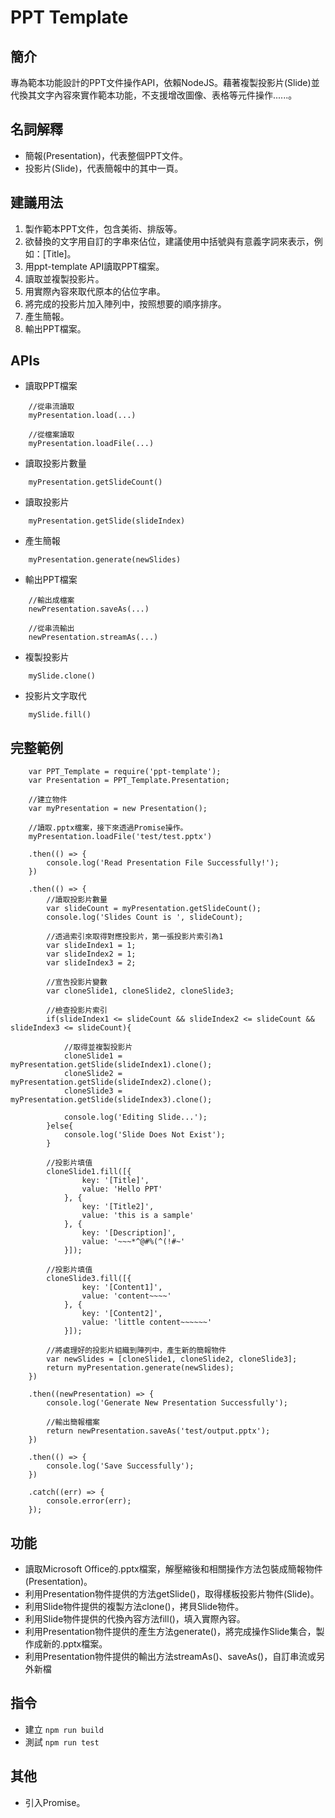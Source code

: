 # PPT Template

## 簡介
專為範本功能設計的PPT文件操作API，依賴NodeJS。藉著複製投影片(Slide)並代換其文字內容來實作範本功能，不支援增改圖像、表格等元件操作......。

## 名詞解釋
- 簡報(Presentation)，代表整個PPT文件。
- 投影片(Slide)，代表簡報中的其中一頁。

## 建議用法
1. 製作範本PPT文件，包含美術、排版等。
2. 欲替換的文字用自訂的字串來佔位，建議使用中括號與有意義字詞來表示，例如：[Title]。
3. 用ppt-template API讀取PPT檔案。
4. 讀取並複製投影片。
5. 用實際內容來取代原本的佔位字串。
6. 將完成的投影片加入陣列中，按照想要的順序排序。
7. 產生簡報。
8. 輸出PPT檔案。

## APIs

- 讀取PPT檔案
```
    //從串流讀取
    myPresentation.load(...)

    //從檔案讀取
    myPresentation.loadFile(...)
```

- 讀取投影片數量
```
    myPresentation.getSlideCount()
```

- 讀取投影片
```
    myPresentation.getSlide(slideIndex)
```

- 產生簡報
```
    myPresentation.generate(newSlides)
```

- 輸出PPT檔案
```
    //輸出成檔案
    newPresentation.saveAs(...)
        
    //從串流輸出
    newPresentation.streamAs(...)
```

- 複製投影片
```
    mySlide.clone()
```

- 投影片文字取代
```
    mySlide.fill()
```


## 完整範例
```
    var PPT_Template = require('ppt-template');
    var Presentation = PPT_Template.Presentation;

    //建立物件
    var myPresentation = new Presentation();

    //讀取.pptx檔案，接下來透過Promise操作。
    myPresentation.loadFile('test/test.pptx')

    .then(() => {
        console.log('Read Presentation File Successfully!');
    })

    .then(() => {
        //讀取投影片數量
        var slideCount = myPresentation.getSlideCount();
        console.log('Slides Count is ', slideCount);

        //透過索引來取得對應投影片，第一張投影片索引為1
        var slideIndex1 = 1;
        var slideIndex2 = 1;
        var slideIndex3 = 2;

        //宣告投影片變數
        var cloneSlide1, cloneSlide2, cloneSlide3;

        //檢查投影片索引
        if(slideIndex1 <= slideCount && slideIndex2 <= slideCount && slideIndex3 <= slideCount){
            
            //取得並複製投影片
            cloneSlide1 = myPresentation.getSlide(slideIndex1).clone();
            cloneSlide2 = myPresentation.getSlide(slideIndex2).clone();
            cloneSlide3 = myPresentation.getSlide(slideIndex3).clone();

            console.log('Editing Slide...');
        }else{
            console.log('Slide Does Not Exist');
        }

        //投影片填值
        cloneSlide1.fill([{
                key: '[Title]',
                value: 'Hello PPT'
            }, {
                key: '[Title2]',
                value: 'this is a sample'
            }, {
                key: '[Description]',
                value: '~~~*^@#%(^(!#~'
            }]);

        //投影片填值
        cloneSlide3.fill([{
                key: '[Content1]',
                value: 'content~~~~'
            }, {
                key: '[Content2]',
                value: 'little content~~~~~~'
            }]);

        //將處理好的投影片組織到陣列中，產生新的簡報物件
        var newSlides = [cloneSlide1, cloneSlide2, cloneSlide3];
        return myPresentation.generate(newSlides);
    })

    .then((newPresentation) => {
        console.log('Generate New Presentation Successfully');

        //輸出簡報檔案
        return newPresentation.saveAs('test/output.pptx');
    })

    .then(() => {
        console.log('Save Successfully');
    })

    .catch((err) => {
        console.error(err);
    });
```

## 功能
- 讀取Microsoft Office的.pptx檔案，解壓縮後和相關操作方法包裝成簡報物件(Presentation)。
- 利用Presentation物件提供的方法getSlide()，取得樣板投影片物件(Slide)。
- 利用Slide物件提供的複製方法clone()，拷貝Slide物件。
- 利用Slide物件提供的代換內容方法fill()，填入實際內容。
- 利用Presentation物件提供的產生方法generate()，將完成操作Slide集合，製作成新的.pptx檔案。
- 利用Presentation物件提供的輸出方法streamAs()、saveAs()，自訂串流或另外新檔

## 指令
- 建立 
``` npm run build ```
- 測試
``` npm run test ```

## 其他
- 引入Promise。